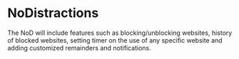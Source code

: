 # NoDistractions
The NoD will include features such as blocking/unblocking websites, history of blocked websites, setting timer on the use of any specific website and adding customized remainders and notifications. 
